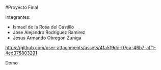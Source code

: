 #Proyecto Final

Integrantes:

* Ismael de la Rosa del Castillo
* Jose Alejandro Rodriguez Ramirez
* Jesus Armando Obregon Zuniga

https://github.com/user-attachments/assets/41a5f9dc-07ca-46b7-aff1-4cd375803291

Demo
